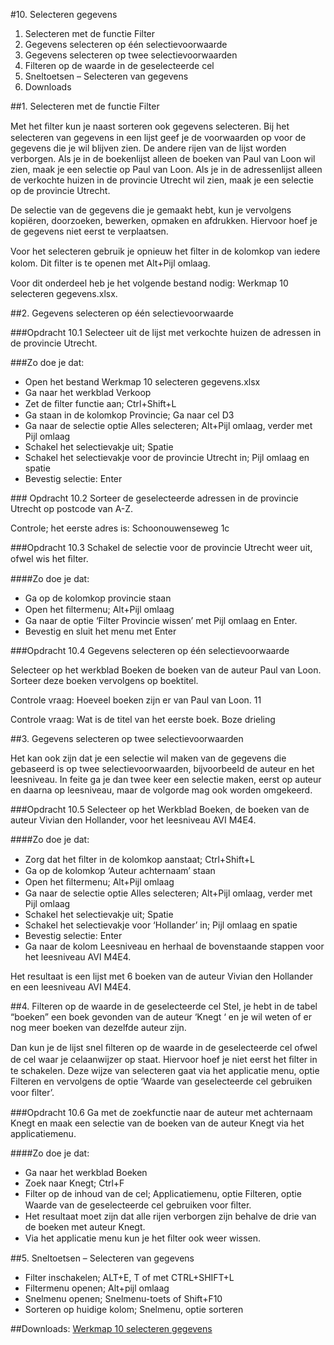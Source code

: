 #10. Selecteren gegevens

1. Selecteren met de functie Filter
2. Gegevens selecteren op één selectievoorwaarde
3. Gegevens selecteren op twee selectievoorwaarden
4. Filteren op de waarde in de geselecteerde cel
5. Sneltoetsen – Selecteren van gegevens
6. Downloads

##1. Selecteren met de functie Filter

Met het ﬁlter kun je naast sorteren ook gegevens selecteren. Bij het selecteren van gegevens in een lijst geef je de voorwaarden op voor de gegevens die je wil blijven zien. De andere rijen van de lijst worden verborgen. Als je in de boekenlijst alleen de boeken van Paul van Loon wil zien, maak je een selectie op Paul van Loon. Als je in de adressenlijst alleen de verkochte huizen in de provincie Utrecht wil zien, maak je een selectie op de provincie Utrecht.

De selectie van de gegevens die je gemaakt hebt, kun je vervolgens kopiëren, doorzoeken, bewerken, opmaken en afdrukken. Hiervoor hoef je de gegevens niet eerst te verplaatsen.

Voor het selecteren gebruik je opnieuw het ﬁlter in de kolomkop van iedere kolom. Dit ﬁlter is te openen met Alt+Pijl omlaag.

Voor dit onderdeel heb je het volgende bestand nodig: Werkmap 10 selecteren gegevens.xlsx.

##2. Gegevens selecteren op één selectievoorwaarde

###Opdracht 10.1
Selecteer uit de lijst met verkochte huizen de adressen in de provincie Utrecht.

###Zo doe je dat:
* Open het bestand Werkmap 10 selecteren gegevens.xlsx
* Ga naar het werkblad Verkoop
* Zet de ﬁlter functie aan; Ctrl+Shift+L
* Ga staan in de kolomkop Provincie; Ga naar cel D3
* Ga naar de selectie optie Alles selecteren; Alt+Pijl omlaag, verder met Pijl omlaag
* Schakel het selectievakje uit; Spatie
* Schakel het selectievakje voor de provincie Utrecht in; Pijl omlaag en spatie
* Bevestig selectie: Enter

### Opdracht 10.2
Sorteer de geselecteerde adressen in de provincie Utrecht op postcode van A-Z.

Controle; het eerste adres is: Schoonouwenseweg 1c

###Opdracht 10.3
Schakel de selectie voor de provincie Utrecht weer uit, ofwel wis het ﬁlter.

####Zo doe je dat:
* Ga op de kolomkop provincie staan
* Open het ﬁltermenu; Alt+Pijl omlaag
* Ga naar de optie ‘Filter Provincie wissen’ met Pijl omlaag en Enter.
* Bevestig en sluit het menu met Enter

###Opdracht 10.4
Gegevens selecteren op één selectievoorwaarde

Selecteer op het werkblad Boeken de boeken van de auteur Paul van Loon. Sorteer deze boeken vervolgens op boektitel.

Controle vraag: Hoeveel boeken zijn er van Paul van Loon. 11

Controle vraag: Wat is de titel van het eerste boek. Boze drieling

##3. Gegevens selecteren op twee selectievoorwaarden

Het kan ook zijn dat je een selectie wil maken van de gegevens die gebaseerd is op twee selectievoorwaarden, bijvoorbeeld de auteur en het leesniveau. In feite ga je dan twee keer een selectie maken, eerst op auteur en daarna op leesniveau, maar de volgorde mag ook worden omgekeerd.

###Opdracht 10.5
Selecteer op het Werkblad Boeken, de boeken van de auteur Vivian den Hollander, voor het leesniveau AVI M4E4.

####Zo doe je dat:
* Zorg dat het ﬁlter in de kolomkop aanstaat; Ctrl+Shift+L
* Ga op de kolomkop ‘Auteur achternaam’ staan
* Open het ﬁltermenu; Alt+Pijl omlaag
* Ga naar de selectie optie Alles selecteren; Alt+Pijl omlaag, verder met Pijl omlaag
* Schakel het selectievakje uit; Spatie
* Schakel het selectievakje voor ‘Hollander’ in; Pijl omlaag en spatie
* Bevestig selectie: Enter
* Ga naar de kolom Leesniveau en herhaal de bovenstaande stappen voor het leesniveau AVI M4E4.

Het resultaat is een lijst met 6 boeken van de auteur Vivian den Hollander en een leesniveau AVI M4E4.

##4. Filteren op de waarde in de geselecteerde cel
Stel, je hebt in de tabel “boeken” een boek gevonden van de auteur ‘Knegt ‘ en je wil weten of er nog meer boeken van dezelfde auteur zijn.

Dan kun je de lijst snel ﬁlteren op de waarde in de geselecteerde cel ofwel de cel waar je celaanwijzer op staat. Hiervoor hoef je niet eerst het ﬁlter in te schakelen. Deze wijze van selecteren gaat via het applicatie menu, optie Filteren en vervolgens de optie ‘Waarde van geselecteerde cel gebruiken voor ﬁlter’.

###Opdracht 10.6
Ga met de zoekfunctie naar de auteur met achternaam Knegt en maak een selectie van de boeken van de auteur Knegt via het applicatiemenu.

####Zo doe je dat:
* Ga naar het werkblad Boeken
* Zoek naar Knegt; Ctrl+F
* Filter op de inhoud van de cel; Applicatiemenu, optie Filteren, optie Waarde van de geselecteerde cel gebruiken voor ﬁlter.
* Het resultaat moet zijn dat alle rijen verborgen zijn behalve de drie van de boeken met auteur Knegt.
* Via het applicatie menu kun je het ﬁlter ook weer wissen.

##5. Sneltoetsen – Selecteren van gegevens
* Filter inschakelen; ALT+E, T of met CTRL+SHIFT+L
* Filtermenu openen; Alt+pijl omlaag
* Snelmenu openen; Snelmenu-toets of Shift+F10
* Sorteren op huidige kolom; Snelmenu, optie sorteren

##Downloads:
[Werkmap 10 selecteren gegevens](https://www.eduvip.nl/cms/files/Werkmap-10-selecteren-gegevens.xlsx)
